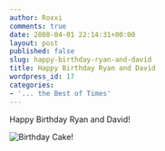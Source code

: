 ```yaml
---
author: Roxxi
comments: true
date: 2008-04-01 22:14:31+00:00
layout: post
published: false
slug: happy-birthday-ryan-and-david
title: Happy Birthday Ryan and David
wordpress_id: 17
categories:
- '... the Best of Times'
---
```


Happy Birthday Ryan and David!




![Birthday Cake!](http://roxxi.kicks-ass.net:6969/wp-content/uploads/2008/04/1099454450_73e5b21f5c.jpg)
